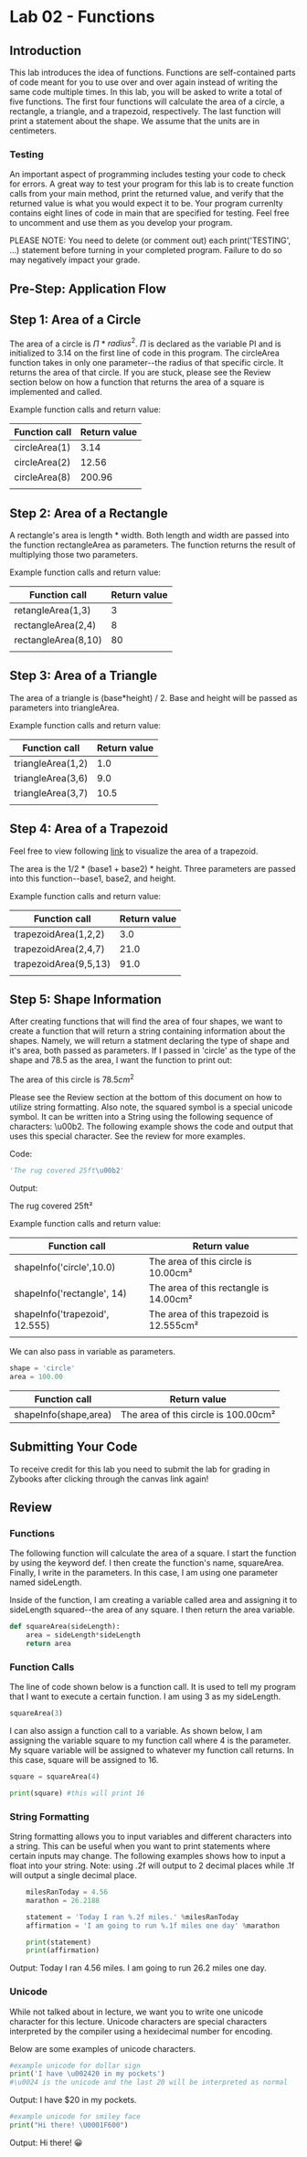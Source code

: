 # Lab 02 - Functions
## Introduction
This lab introduces the idea of functions. Functions are self-contained parts of code meant for you to use over and over again instead of writing the same code multiple times. In this lab, you will be asked to write a total of five functions. The first four functions will calculate the area of a circle, a rectangle, a triangle, and a trapezoid, respectively. The last function will print a statement about the shape. We assume that the units are in centimeters. 

### Testing
An important aspect of programming includes testing your code to check for errors. A great way to test your program for this lab is to create function calls from your main method, print the returned value, and verify that the returned value is what you would expect it to be. Your program currenlty contains eight lines of code in main that are specified for testing. Feel free to uncomment and use them as you develop your program. 

PLEASE NOTE: You need to delete (or comment out) each print('TESTING', ...) statement before turning in your completed program. Failure to do so may negatively impact your grade. 

## Pre-Step: Application Flow

## Step 1: Area of a Circle
The area of a circle is $\Pi$ * $radius^2$. $\Pi$ is declared as the variable PI and is initialized to 3.14 on the first line of code in this program. The circleArea function takes in only one parameter--the radius of that specific circle. It returns the area of that circle. If you are stuck, please see the Review section below on how a function that returns the area of a square is implemented and called. 


Example function calls and return value:

| Function call | Return value   |
|---|---|
| circleArea(1)  | 3.14   | 
| circleArea(2)  | 12.56  | 
| circleArea(8)  | 200.96 |
|   |   | 

## Step 2: Area of a Rectangle
A rectangle's area is length * width. Both length and width are passed into the function rectangleArea as parameters. The function returns the result of multiplying those two parameters. 

Example function calls and return value:

| Function call | Return value   |
|---|---|
| retangleArea(1,3)    | 3  | 
| rectangleArea(2,4)   | 8  | 
| rectangleArea(8,10)  | 80 |
|   |   | 

## Step 3: Area of a Triangle
The area of a triangle is (base*height) / 2. Base and height will be passed as parameters into triangleArea.


Example function calls and return value:

| Function call | Return value   |
|---|---|
| triangleArea(1,2)  | 1.0  | 
| triangleArea(3,6)  | 9.0  | 
| triangleArea(3,7)  | 10.5 |
|   |   | 

## Step 4: Area of a Trapezoid
Feel free to view following [link](https://www.cuemath.com/measurement/area-of-trapezoid/) to visualize the area of a trapezoid. 

The area is the 1/2 * (base1 + base2) * height. Three parameters are passed into this function--base1, base2, and height. 


Example function calls and return value:

| Function call | Return value   |
|---|---|
| trapezoidArea(1,2,2)  | 3.0   | 
| trapezoidArea(2,4,7)  | 21.0  | 
| trapezoidArea(9,5,13) | 91.0  |
|   |   | 

## Step 5: Shape Information
After creating functions that will find the area of four shapes, we want to create a function that will return a string containing information about the shapes. Namely, we will return a statment declaring the type of shape and it's area, both passed as parameters. If I passed in 'circle' as the type of the shape and 78.5 as the area, I want the function to print out:

The area of this circle is $78.5cm^2$

Please see the Review section at the bottom of this document on how to utilize string formatting. Also note, the squared symbol is a special unicode symbol. It can be written into a String using the following sequence of characters: \u00b2. The following example shows the code and output that uses this special character. See the review for more examples.

Code:
``` python
'The rug covered 25ft\u00b2'
``` 
Output:

The rug covered 25ft²


Example function calls and return value:

| Function call | Return value   |
|---|---|
| shapeInfo('circle',10.0)        | The area of this circle is 10.00cm²     | 
| shapeInfo('rectangle', 14)      | The area of this rectangle is 14.00cm²  | 
| shapeInfo('trapezoid', 12.555)  | The area of this trapezoid is 12.555cm² |
|   |   | 

We can also pass in variable as parameters. 

```python
shape = 'circle'
area = 100.00
```
| Function call | Return value   |
|---|---|
| shapeInfo(shape,area)        | The area of this circle is 100.00cm²      | 


## Submitting Your Code
To receive credit for this lab you need to submit the lab for grading in Zybooks after clicking through the canvas link again!


## Review 
### Functions

The following function will calculate the area of a square. I start the function by using the keyword def. I then create the function's name, squareArea. Finally, I write in the parameters. In this case, I am using one parameter named sideLength. 

Inside of the function, I am creating a variable called area and assigning it to sideLength squared--the area of any square. I then return the area variable. 

``` python
def squareArea(sideLength):
    area = sideLength*sideLength
    return area
```
### Function Calls
The line of code shown below is a function call. It is used to tell my program that I want to execute a certain function. I am using 3 as my sideLength. 

``` python
squareArea(3)
```

I can also assign a function call to a variable. As shown below, I am assigning the variable square to my function call where 4 is the parameter. My square variable will be assigned to whatever my function call returns. In this case, square will be assigned to 16. 

```python
square = squareArea(4)

print(square) #this will print 16
```

### String Formatting
String formatting allows you to input variables and different characters into a string. This can be useful when you want to print statements where certain inputs may change. The following examples shows how to input a float into your string. Note: using .2f will output to 2 decimal places while .1f will output a single decimal place. 

```python
    milesRanToday = 4.56
    marathon = 26.2188

    statement = 'Today I ran %.2f miles.' %milesRanToday
    affirmation = 'I am going to run %.1f miles one day' %marathon

    print(statement)
    print(affirmation)
```
Output: 
Today I ran 4.56 miles. 
I am going to run 26.2 miles one day.


### Unicode
While not talked about in lecture, we want you to write one unicode character for this lecture. Unicode characters are special characters interpreted by the compiler using a hexidecimal number for encoding. 

Below are some examples of unicode characters. 

```python
#example unicode for dollar sign
print('I have \u002420 in my pockets')
#\u0024 is the unicode and the last 20 will be interpreted as normal
```
Output: I have $20 in my pockets. 

``` python
#example unicode for smiley face
print("Hi there! \U0001F600")
```
Output: Hi there! 😀
